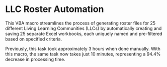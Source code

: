 # LLC Roster Automation
This VBA macro streamlines the process of generating roster files for 25 different Living Learning Communities (LLCs) by automatically creating and saving 25 separate Excel workbooks, each uniquely named and pre-filtered based on specified criteria.

Previously, this task took approximately 3 hours when done manually. With this macro, the same task now takes just 10 minutes, representing a 94.4% decrease in processing time. 
